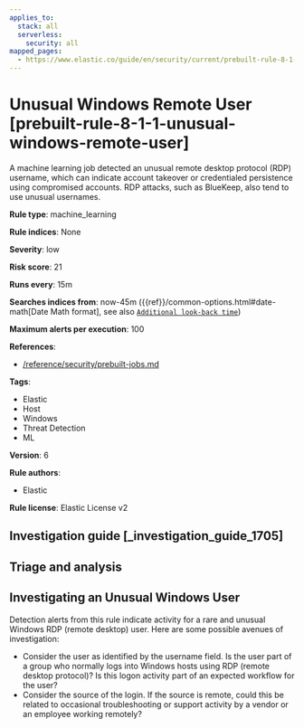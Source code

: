 ```yaml
---
applies_to:
  stack: all
  serverless:
    security: all
mapped_pages:
  - https://www.elastic.co/guide/en/security/current/prebuilt-rule-8-1-1-unusual-windows-remote-user.html
---
```


# Unusual Windows Remote User [prebuilt-rule-8-1-1-unusual-windows-remote-user]

A machine learning job detected an unusual remote desktop protocol (RDP) username, which can indicate account takeover or credentialed persistence using compromised accounts. RDP attacks, such as BlueKeep, also tend to use unusual usernames.

**Rule type**: machine_learning

**Rule indices**: None

**Severity**: low

**Risk score**: 21

**Runs every**: 15m

**Searches indices from**: now-45m ({{ref}}/common-options.html#date-math[Date Math format], see also [`Additional look-back time`](docs-content://solutions/security/detect-and-alert/create-detection-rule.md#rule-schedule))

**Maximum alerts per execution**: 100

**References**:

* [/reference/security/prebuilt-jobs.md](/reference/prebuilt-jobs.md)

**Tags**:

* Elastic
* Host
* Windows
* Threat Detection
* ML

**Version**: 6

**Rule authors**:

* Elastic

**Rule license**: Elastic License v2

## Investigation guide [_investigation_guide_1705]

## Triage and analysis

## Investigating an Unusual Windows User
Detection alerts from this rule indicate activity for a rare and unusual Windows RDP (remote desktop) user. Here are some possible avenues of investigation:
- Consider the user as identified by the username field. Is the user part of a group who normally logs into Windows hosts using RDP (remote desktop protocol)? Is this logon activity part of an expected workflow for the user?
- Consider the source of the login. If the source is remote, could this be related to occasional troubleshooting or support activity by a vendor or an employee working remotely?

